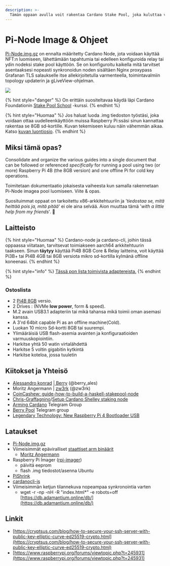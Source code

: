 ```yaml
---
description: >-
  Tämän oppaan avulla voit rakentaa Cardano Stake Pool, joka kuluttaa vain 4 wattia per Pi. Pi-Node.img.gz:n referenssiopas (reference guide for the Pi-Node.img.gz).
---
```


# Pi-Node Image & Ohjeet

[Pi-Node.img.gz](https://db.adamantium.online/Pi-Node.img.gz) on ennalta määritetty Cardano Node, jota voidaan käyttää NFT:n luomiseen, lähettämään tapahtumia tai edelleen konfiguroida relay tai ydin nodeksi stake pool käyttöön. Se on konfiguroitu kaikella mitä tarvitset asentaaksesi nopeasti synkronoidun noden sisältäen Nginx proxypass Grafanan TLS salaukselle itse allekirjoitetulla varmenteella, toimintavalmiin topology updaterin ja gLiveView-ohjelman.

![](../../../.gitbook/assets/photo\_2021-03-09-13.40.29.jpeg)

{% hint style="danger" %}
On erittäin suositeltavaa käydä läpi Cardano Foundationin [Stake Pool School](https://cardano-foundation.gitbook.io/stake-pool-course/) -kurssi.
{% endhint %}

{% hint style="Huomaa" %}
Jos haluat luoda .img tiedoston työstäsi, joka voidaan ottaa uudelleenkäyttöön muissa Raspberry Pi:ssäsi sinun kannattaa rakentaa se 8GB sd-kortille. Kuvan tekemiseen kuluu näin vähemmän aikaa. Katso [kuvan luontiosio](https://app.gitbook.com/@ada-pi/s/raspi-spo/intermediate-guide/pi-pool-tutorial/create-.img-file).
{% endhint %}

## Miksi tämä opas?

Consolidate and organize the various guides into a single document that can be followed or referenced _specifically_ for running a pool using two (or more) Raspberry Pi 4B (the 8GB version) and one offline Pi for cold key operations.

Toimitetaan dokumentaatio jokaisesta vaiheesta kun samalla rakennetaan Pi-Node imagea pool luomiseen. Viite & opas.

Suosituimmat oppaat on tarkoitettu x86-arkkitehtuuriin ja '_tiedostaa se, mitä heittää pois ja, mitä pitää_' ei ole aina selvää. Aion muuttaa tämä '_with a little help from my friends_'. 🎸

## Laitteisto

{% hint style="Huomaa" %}
Cardano-node ja cardano-cli, joihin tässä oppaassa viitataan, tarvitsevat toimiakseen aarch64 arkkitehtuurin taakseen. Sinun **täytyy** käyttää Pi4B 8GB Core & Relay laitteina, voit käyttää Pi3B+ tai PI4B 4GB tai 8GB versiota mikro sd-kortilla kylmänä offline koneenasi.
{% endhint %}

{% hint style="info" %}
[Tässä pon lista toimivista adaptereista.](https://jamesachambers.com/raspberry-pi-4-usb-boot-config-guide-for-ssd-flash-drives/)
{% endhint %}

### Ostoslista

* 2 [Pi4B 8GB](https://thepihut.com/products/raspberry-pi-4-model-b?variant=31994565689406) versio.
* 2 Drives : (NVMe **low power**, form & speed).
* M.2 avain USB3.1 adapteriin tai mikä tahansa mikä toimii oman asemasi kanssa.
* A 3'rd 64bit capable Pi as an offline machine(Cold).
* Luokan 10 micro Sd-kortti 8GB tai suurempi.
* Ylimääräisiä USB flash-asemia avainten ja konfiguraatioiden varmuuskopiointiin.
* Harkitse yhtä 50 watin virtalähdettä
* Harkitse 5 voltin gigabitin kytkintä
* Harkitse koteloa, jossa tuuletin

## Kiitokset ja Yhteisö

* [Alessandro konrad](https://github.com/alessandrokonrad) |[ Berry](https://adapools.org/pool/2a748e3885f6f73320ad16a8331247b81fe01b8d39f57eec9caa5091) (@berry_ales)
* Moritz Angermann | [zw3rk](https://adapools.org/pool/e2c17915148f698723cb234f3cd89e9325f40b89af9fd6e1f9d1701a) (@zw3rk)
* [CoinCashew: guide-how-to-build-a-haskell-stakepool-node](https://www.coincashew.com/coins/overview-ada/guide-how-to-build-a-haskell-stakepool-node)
* [Chris-Graffagnino](https://github.com/Chris-Graffagnino)/[Setup Cardano Shelley staking node](https://github.com/Chris-Graffagnino/Jormungandr-for-Newbs/blob/master/docs/jormungandr_node_setup_guide.md)
* [Arming Cardano](https://t.me/joinchat/FeKTCBu-pn5OUZUz4joF2w) Telegram Group
* [Berry Pool](https://t.me/berry_pool) Telegram group
* [Legendary Technology: New Raspberry Pi 4 Bootloader USB](https://jamesachambers.com/new-raspberry-pi-4-bootloader-usb-network-boot-guide/)

## Lataukset

* [Pi-Node.img.gz](https://db.adamantium.online/Pi-Node.img.gz)
* Viimeisimmät epäviralliset [staattiset arm binäärit](https://ci.zw3rk.com/build/1758)
  * [Moritz Angermann](https://t.me/joinchat/FeKTCBu-pn5OUZUz4joF2w)
* Raspberry Pi Imager ([rpi-imager](https://github.com/raspberrypi/rpi-imager))
  * päivitä eeprom
  * flash .img tiedostot/asenna Ubuntu
* [PiShrink](https://github.com/Drewsif/PiShrink)
* [cardanocli-js](https://docs.pipool.online)
* Viimeisimmän ketjun tilannekuva nopeampaa synkronointia varten
  * wget -r -np -nH -R "index.html\*" -e robots=off [https://db.adamantium.online/db/](https://db.adamantium.online/db/)

## Linkit

* [https://cryptsus.com/blog/how-to-secure-your-ssh-server-with-public-key-elliptic-curve-ed25519-crypto.html](https://cryptsus.com/blog/how-to-secure-your-ssh-server-with-public-key-elliptic-curve-ed25519-crypto.html)
* [https://www.raspberrypi.org/forums/viewtopic.php?t=245931](https://www.raspberrypi.org/forums/viewtopic.php?t=245931)
